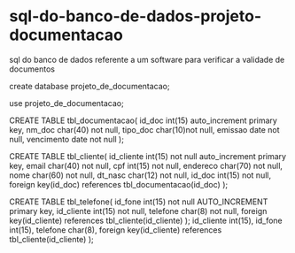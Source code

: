 # sql-do-banco-de-dados-projeto-documentacao
sql do banco de dados referente a um software para verificar a validade de documentos

create database projeto_de_documentacao;

use projeto_de_documentacao;

CREATE TABLE tbl_documentacao(
  id_doc int(15) auto_increment primary key,
  nm_doc char(40) not null,
  tipo_doc char(10)not null,
  emissao date not null,
  vencimento date not null
);

CREATE TABLE tbl_cliente(
  id_cliente int(15) not null auto_increment primary key,
  email char(40) not null,
  cpf int(15) not null,
  endereco char(70) not null,
  nome char(60) not null,
  dt_nasc char(12) not null,
  id_doc int(15) not null,
  foreign key(id_doc) references tbl_documentacao(id_doc)
);

CREATE TABLE tbl_telefone(
  id_fone int(15) not null AUTO_INCREMENT primary key,
  id_cliente int(15) not null,
  telefone char(8) not null,
  foreign key(id_cliente) references tbl_cliente(id_cliente)
);
  id_cliente int(15),
  id_fone int(15),
  telefone char(8),
  foreign key(id_cliente) references tbl_cliente(id_cliente)
);
